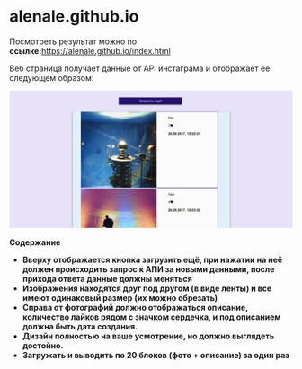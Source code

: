 # alenale.github.io
Посмотреть результат можно по <strong>ссылке:</strong>https://alenale.github.io/index.html
<p>Веб страница получает данные от API инстаграма и отображает ее следующем образом:</p>

![alt text](https://github.com/Alenale/alenale.github.io/blob/master/img.jpg)
  
  <strong>Содержание<strong>
<ul>	
  <li>Вверху отображается кнопка загрузить ещё, при нажатии на неё должен происходить запрос к АПИ за новыми данными, после прихода ответа данные должны меняться</li>
  <li>Изображения находятся друг под другом (в виде ленты) и все имеют одинаковый размер (их можно обрезать)</li>
  <li>Справа от фотографий должно отображаться описание, количество лайков рядом с значком сердечка, и под описанием должна быть дата создания.</li>
  <li>Дизайн полностью на ваше усмотрение, но должно выглядеть достойно.</li>
  <li>Загружать и выводить по 20 блоков (фото + описание) за один раз</li>

